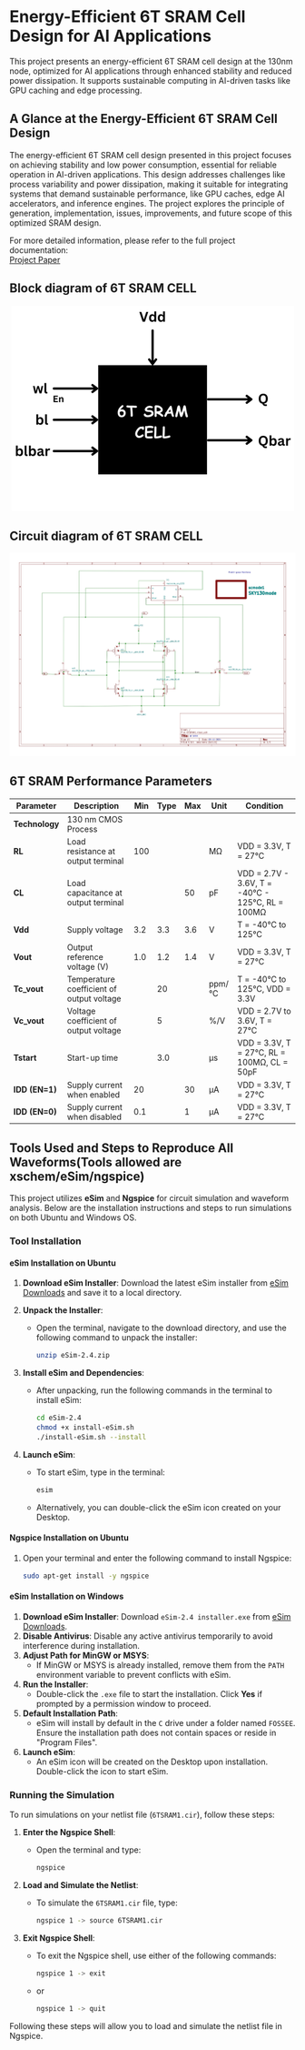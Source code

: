 # Energy-Efficient 6T SRAM Cell Design for AI Applications

This project presents an energy-efficient 6T SRAM cell design at the 130nm node, optimized for AI applications through enhanced stability and reduced power dissipation. It supports sustainable computing in AI-driven tasks like GPU caching and edge processing.

## A Glance at the Energy-Efficient 6T SRAM Cell Design

The energy-efficient 6T SRAM cell design presented in this project focuses on achieving stability and low power consumption, essential for reliable operation in AI-driven applications. This design addresses challenges like process variability and power dissipation, making it suitable for integrating systems that demand sustainable performance, like GPU caches, edge AI accelerators, and inference engines. The project explores the principle of generation, implementation, issues, improvements, and future scope of this optimized SRAM design.

For more detailed information, please refer to the full project documentation:  
[Project Paper](./Documentation/VSDHACKATHON_Preethigrace.pdf)

## Block diagram of 6T SRAM CELL

<div align="center">
  <img src="https://github.com/Preethigrace-7/6TSRAM/blob/main/Images/BLOCK%20DIAGRAM.png" alt="Project Screenshot">
</div>

## Circuit diagram of 6T SRAM CELL

<div align="center">
  <img src="https://github.com/Preethigrace-7/6TSRAM/blob/main/Images/Schematic_page-0001.jpg" alt="Circuit Diagram">
</div>

## 6T SRAM Performance Parameters

| **Parameter**              | **Description**                                               | **Min**  | **Type** | **Max**  | **Unit** | **Condition**                                                        |
|----------------------------|---------------------------------------------------------------|---------|----------|---------|----------|----------------------------------------------------------------------|
| **Technology**              | 130 nm CMOS Process                                           |         |          |         |          |                                                                      |
| **RL**                      | Load resistance at output terminal                            | 100     |          |         | MΩ       | VDD = 3.3V, T = 27°C                                                 |
| **CL**                      | Load capacitance at output terminal                           |         |          | 50      | pF       | VDD = 2.7V - 3.6V, T = -40°C - 125°C, RL = 100MΩ                       |
| **Vdd**                     | Supply voltage                                                | 3.2     | 3.3      | 3.6     | V        | T = -40°C to 125°C                                                    |
| **Vout**                    | Output reference voltage (V)                                  | 1.0     | 1.2      | 1.4     | V        | VDD = 3.3V, T = 27°C                                                  |
| **Tc_vout**                 | Temperature coefficient of output voltage                     |         | 20       |         | ppm/°C   | T = -40°C to 125°C, VDD = 3.3V                                        |
| **Vc_vout**                 | Voltage coefficient of output voltage                         |         | 5        |         | %/V      | VDD = 2.7V to 3.6V, T = 27°C                                          |
| **Tstart**                  | Start-up time                                                 |         | 3.0      |         | μs       | VDD = 3.3V, T = 27°C, RL = 100MΩ, CL = 50pF                            |
| **IDD (EN=1)**              | Supply current when enabled                                   | 20      |          | 30      | μA       | VDD = 3.3V, T = 27°C                                                  |
| **IDD (EN=0)**              | Supply current when disabled                                  | 0.1     |          | 1       | μA       | VDD = 3.3V, T = 27°C                                                  |

## Tools Used and Steps to Reproduce All Waveforms(Tools allowed are xschem/eSim/ngspice)

This project utilizes **eSim** and **Ngspice** for circuit simulation and waveform analysis. Below are the installation instructions and steps to run simulations on both Ubuntu and Windows OS.

### Tool Installation

#### eSim Installation on Ubuntu

1. **Download eSim Installer**: Download the latest eSim installer from [eSim Downloads](http://esim.fossee.in/downloads) and save it to a local directory.
   
2. **Unpack the Installer**:
   - Open the terminal, navigate to the download directory, and use the following command to unpack the installer:

     ```bash
     unzip eSim-2.4.zip
     ```

3. **Install eSim and Dependencies**:
   - After unpacking, run the following commands in the terminal to install eSim:

     ```bash
     cd eSim-2.4
     chmod +x install-eSim.sh
     ./install-eSim.sh --install
     ```

4. **Launch eSim**:
   - To start eSim, type in the terminal:

     ```bash
     esim
     ```

   - Alternatively, you can double-click the eSim icon created on your Desktop.

#### Ngspice Installation on Ubuntu

1. Open your terminal and enter the following command to install Ngspice:

   ```bash
   sudo apt-get install -y ngspice
   ```

#### eSim Installation on Windows

1. **Download eSim Installer**: Download `eSim-2.4 installer.exe` from [eSim Downloads](https://esim.fossee.in/downloads).
2. **Disable Antivirus**: Disable any active antivirus temporarily to avoid interference during installation.
3. **Adjust Path for MinGW or MSYS**:
   - If MinGW or MSYS is already installed, remove them from the `PATH` environment variable to prevent conflicts with eSim.
4. **Run the Installer**:
   - Double-click the `.exe` file to start the installation. Click **Yes** if prompted by a permission window to proceed.
5. **Default Installation Path**:
   - eSim will install by default in the `C` drive under a folder named `FOSSEE`. Ensure the installation path does not contain spaces or reside in "Program Files".
6. **Launch eSim**:
   - An eSim icon will be created on the Desktop upon installation. Double-click the icon to start eSim.

### Running the Simulation

To run simulations on your netlist file (`6TSRAM1.cir`), follow these steps:

1. **Enter the Ngspice Shell**:
   - Open the terminal and type:

     ```bash
     ngspice
     ```

2. **Load and Simulate the Netlist**:
   - To simulate the `6TSRAM1.cir` file, type:

     ```bash
     ngspice 1 -> source 6TSRAM1.cir
     ```

3. **Exit Ngspice Shell**:
   - To exit the Ngspice shell, use either of the following commands:

     ```bash
     ngspice 1 -> exit
     ```
   - or

     ```bash
     ngspice 1 -> quit
     ```

Following these steps will allow you to load and simulate the netlist file in Ngspice.

